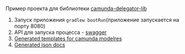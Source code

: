 Пример проекта для библиотеки [camunda-delegator-lib](https://github.com/TinkoffCreditSystems/camunda-delegator-lib)
1. Запуск приложения `gradlew bootRun`(приложение запускается на порту 8080)
2. API для запуска процесса - [swagger](http://localhost:8080/swagger-ui/index.html?configUrl=/v3/api-docs/swagger-config#/application/start)
3. [Generated templates for camunda modelres](http://localhost:8080/actuator/camunda-delegator-templates)
4. [Generated json docs](http://localhost:8080/actuator/camunda-delegator-docs)